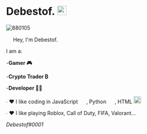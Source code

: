 # Debestof. <img src ="https://cdn.discordapp.com/attachments/888689841590636547/888691151585017886/888690452897865748.png" height="25" width="25">
![880105](https://github-readme-stats-beryl.vercel.app/api?username=Debestof&show_icons=true&title_color=fff&icon_color=79ff97&text_color=9f9f9f&bg_color=151515)

<img src ="https://cdn.discordapp.com/attachments/888689841590636547/888692990011383826/888690837939159051.gif" height="15" width="15"> Hey, I'm Debestof. 

I am a:

-**Gamer 🎮**

-**Crypto Trader ₿**

-**Developer 👨‍💻**


∙ ❤ I like coding in JavaScript <img src ="https://cdn.discordapp.com/attachments/888689841590636547/888692353878089749/888690008393916416.png" height="15" width="15"> , Python <img src = "https://cdn.discordapp.com/attachments/888689841590636547/888694407157661746/888689963787513867.png" height="15" width="15"> , HTML <img src ="https://camo.githubusercontent.com/2f38f188bdbff3629fb0ca293d98e3f47b46c66d1b4c0126a0e1b881ef338792/68747470733a2f2f63646e2e646973636f72646170702e636f6d2f6174746163686d656e74732f3932303030363733363534353436343338302f3932303030383735363239393938303830302f4f746865722d68746d6c2d352d69636f6e2e706e67" height="20" width="20">


∙ ❤ I like playing Roblox, Call of Duty, FIFA, Valorant...








*Debestof#0001*
